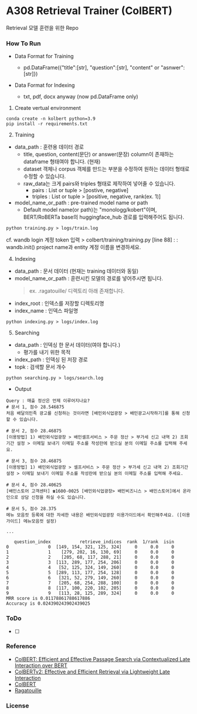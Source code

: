 # A308 Retrieval Trainer (ColBERT)

Retrieval 모델 훈련을 위한 Repo 

### How To Run

* Data Format for Training
  * pd.DataFrame({"title":[str], "question":[str], "content" or "asnwer":[str]})

* Data Format for Indexing
  * txt, pdf, docx anyway (now pd.DataFrame only)

1. Create vertual environment
```
conda create -n kolbert python=3.9
pip install -r requirements.txt
```

2. Training
- data_path : 훈련용 데이터 경로
  - title, question, content(문단) or answer(문장) column이 존재하는 dataframe 형태여야 합니다. (현재)
  - dataset 객체나 corpus 객체를 만드는 부분을 수정하여 원하는 데이터 형태로 수정할 수 있습니다.
  - raw_data는 크게 pairs와 triples 형태로 제작하여 넣어줄 수 있습니다.
    - pairs : List or tuple > [postive, negative]
    - triples : List or tuple > [positive, negative, rank(ex. 1)]
- model_name_or_path : pre-trained model name or path
  - Default model name(or path)는 "monologg/kobert"이며, BERT/RoBERTa base의 huggingface_hub 경로를 입력해주어도 됩니다.

```
python training.py > logs/train.log
```

cf. wandb login 계정 token 입력 > colbert/training/training.py [line 88] : : wandb.init() project name과 entity 계정 이름을 변경하세요.


4. Indexing
- data_path : 문서 데이터 (현재는 training 데이터와 동일)
- model_name_or_path : 훈련시킨 모델의 경로를 넣어주시면 됩니다.
  > ex. .ragatouille/ 디렉토리 아래 존재합니다.
- index_root : 인덱스를 저장할 디렉토리명
- index_name : 인덱스 파일명
```
python indexing.py > logs/index.log
```

5. Searching
- data_path : 인덱싱 한 문서 데이터(여야 합니다.)
  - 평가를 내기 위한 목적
- index_path : 인덱싱 된 저장 경로
- topk : 검색할 문서 개수
```
python searching.py > logs/search.log
```

* Output
```
Query : 매출 정산은 언제 이루어지나요?
# 문서 1, 점수 28.546875
처음 배달의민족 광고를 신청하는 것이라면 [배민외식업광장 > 배민광고시작하기]를 통해 신청할 수 있습니다.

# 문서 2, 점수 28.46875
[이용방법] 1) 배민외식업광장 > 배민셀프서비스 > 주문 정산 > 부가세 신고 내역 2) 조회기간 설정 > 이메일 보내기 이메일 주소를 작성란에 받으실 분의 이메일 주소를 입력해 주세요.

# 문서 3, 점수 28.46875
[이용방법] 1) 배민외식업광장 > 셀프서비스 > 주문 정산 > 부가세 신고 내역 2) 조회기간 설정 > 이메일 보내기 이메일 주소를 작성란에 받으실 분의 이메일 주소를 입력해 주세요.

# 문서 4, 점수 28.40625
[배민스토어 고객센터] ☎1600-0025 [배민외식업광장> 배민비즈니스 > 배민스토어]에서 온라인으로 상담 신청을 하실 수도 있습니다.

# 문서 5, 점수 28.375
메뉴 모음컷 등록에 대한 자세한 내용은 배민외식업광장 이용가이드에서 확인해주세요. ([이용가이드] 메뉴모음컷 설정)

...

   question_index           retrieve_indices  rank  1/rank  isin
0               0  [149, 154, 321, 125, 324]     0     0.0     0
1               1    [279, 202, 16, 130, 69]     0     0.0     0
2               2    [205, 68, 117, 288, 21]     0     0.0     0
3               3  [113, 289, 177, 254, 206]     0     0.0     0
4               4   [52, 125, 324, 149, 260]     0     0.0     0
5               5  [289, 113, 177, 254, 128]     0     0.0     0
6               6   [321, 52, 279, 149, 260]     0     0.0     0
7               7   [205, 68, 254, 288, 100]     0     0.0     0
8               8  [117, 100, 220, 102, 205]     0     0.0     0
9               9   [113, 28, 125, 289, 324]     0     0.0     0
MRR score is 0.01178861788617886
Accuracy is 0.024390243902439025
```

### ToDo

- [ ] 

### Reference 
- [ColBERT: Efficient and Effective Passage Search via Contextualized Late Interaction over BERT](https://arxiv.org/abs/2004.12832)
- [ColBERTv2: Effective and Efficient Retrieval via Lightweight Late Interaction](https://arxiv.org/abs/2112.01488)
- [ColBERT](https://github.com/stanford-futuredata/ColBERT)
- [Ragatouille](https://github.com/bclavie/ragatouille)

### License 

